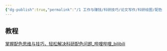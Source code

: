 ```yaml
---
{"dg-publish":true,"permalink":"/1 工作与赚钱/科研技巧/论文写作/科研绘图/配色/","title":"配色"}
---
```



## 教程
[掌握配色思维与技巧，轻松解决科研配色问题\_哔哩哔哩\_bilibili](https://www.bilibili.com/video/BV1414y1R7x8/?spm_id_from=333.337.search-card.all.click)